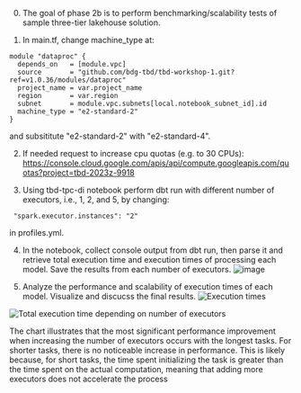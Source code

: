 0. The goal of phase 2b is to perform benchmarking/scalability tests of sample three-tier lakehouse solution.

1. In main.tf, change machine_type at:

```
module "dataproc" {
  depends_on   = [module.vpc]
  source       = "github.com/bdg-tbd/tbd-workshop-1.git?ref=v1.0.36/modules/dataproc"
  project_name = var.project_name
  region       = var.region
  subnet       = module.vpc.subnets[local.notebook_subnet_id].id
  machine_type = "e2-standard-2"
}
```

and subsititute "e2-standard-2" with "e2-standard-4".

2. If needed request to increase cpu quotas (e.g. to 30 CPUs): 
https://console.cloud.google.com/apis/api/compute.googleapis.com/quotas?project=tbd-2023z-9918

3. Using tbd-tpc-di notebook perform dbt run with different number of executors, i.e., 1, 2, and 5, by changing:
```
 "spark.executor.instances": "2"
```

in profiles.yml.

4. In the notebook, collect console output from dbt run, then parse it and retrieve total execution time and execution times of processing each model. Save the results from each number of executors. 
![image](https://github.com/matikurcze00/tbd-workshop-1/assets/88709044/b0d2da95-d6f9-4269-b46c-4b0317e1a237)

5. Analyze the performance and scalability of execution times of each model. Visualize and discucss the final results.
![Execution times](https://github.com/matikurcze00/tbd-workshop-1/assets/88709044/a3665077-23a1-42e9-a212-2f228fbd4107)

![Total execution time depending on number of executors](https://github.com/matikurcze00/tbd-workshop-1/assets/88709044/8166271a-0768-4532-aec0-6334e0651cfd)

The chart illustrates that the most significant performance improvement when increasing the number of executors occurs with the longest tasks. For shorter tasks, there is no noticeable increase in performance. This is likely because, for short tasks, the time spent initializing the task is greater than the time spent on the actual computation, meaning that adding more executors does not accelerate the process
